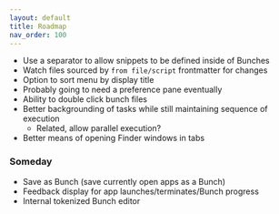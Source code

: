 ```yaml
---
layout: default
title: Roadmap
nav_order: 100
---
```

- Use a separator to allow snippets to be defined inside of Bunches
- Watch files sourced by `from file/script` frontmatter for changes
- Option to sort menu by display title
- Probably going to need a preference pane eventually
- Ability to double click bunch files
- Better backgrounding of tasks while still maintaining sequence of execution
    + Related, allow parallel execution?
- Better means of opening Finder windows in tabs

### Someday

- Save as Bunch (save currently open apps as a Bunch)
- Feedback display for app launches/terminates/Bunch progress
- Internal tokenized Bunch editor

